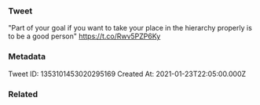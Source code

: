 ### Tweet
"Part of your goal if you want to take your place in the hierarchy properly is to be a good person" https://t.co/Rwv5PZP6Ky

### Metadata
Tweet ID: 1353101453020295169
Created At: 2021-01-23T22:05:00.000Z

### Related

